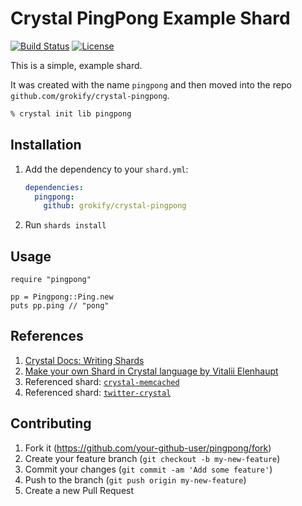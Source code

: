 # Crystal PingPong Example Shard

[![Build Status][build-status-svg]][build-status-url]
[![License][license-svg]][license-url]

This is a simple, example shard.

It was created with the name `pingpong` and then moved into the repo `github.com/grokify/crystal-pingpong`.

```bash
% crystal init lib pingpong
```

## Installation

1. Add the dependency to your `shard.yml`:

   ```yaml
   dependencies:
     pingpong:
       github: grokify/crystal-pingpong
   ```

2. Run `shards install`

## Usage

```crystal
require "pingpong"

pp = Pingpong::Ping.new
puts pp.ping // "pong"
```

## References

1. [Crystal Docs: Writing Shards](https://crystal-lang.org/reference/1.5/guides/writing_shards.html)
1. [Make your own Shard in Crystal language by Vitalii Elenhaupt](https://veelenga.github.io/make-your-own-shard-in-crystal-language/)
1. Referenced shard: [`crystal-memcached`](https://github.com/comandeo/crystal-memcached)
1. Referenced shard: [`twitter-crystal`](https://github.com/mamantoha/twitter-crystal)

## Contributing

1. Fork it (<https://github.com/your-github-user/pingpong/fork>)
2. Create your feature branch (`git checkout -b my-new-feature`)
3. Commit your changes (`git commit -am 'Add some feature'`)
4. Push to the branch (`git push origin my-new-feature`)
5. Create a new Pull Request

 [build-status-svg]: https://github.com/grokify/crystal-pingpong/workflows/Crystal%20CI/badge.svg?branch=main
 [build-status-url]: https://github.com/grokify/crystal-pingpong/actions
 [license-svg]: https://img.shields.io/badge/license-MIT-blue.svg
 [license-url]: https://github.com/grokify/crystal-pingpong/blob/master/LICENSE